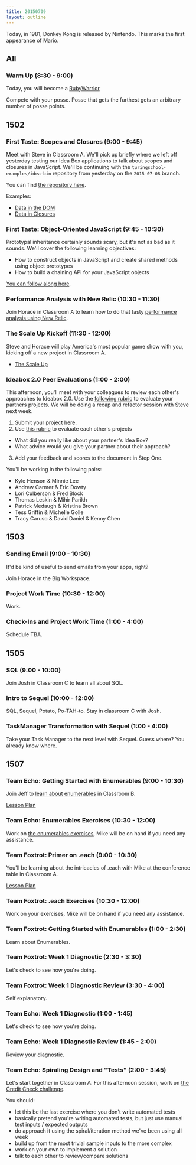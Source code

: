 ```yaml
---
title: 20150709
layout: outline
---
```


Today, in 1981, Donkey Kong is released by Nintendo. This marks the first appearance of Mario.


## All

### Warm Up (8:30 - 9:00)

Today, you will become a [RubyWarrior](https://www.bloc.io/ruby-warrior/)

Compete with your posse. Posse that gets the furthest gets an arbitrary
number of posse points.

## 1502

### First Taste: Scopes and Closures (9:00 - 9:45)

Meet with Steve in Classroom A. We'll pick up briefly where we left off yesterday testing our Idea Box applications to talk about scopes and closures in JavaScript. We'll be continuing with the `turingschool-examples/idea-bin` repository from yesterday on the `2015-07-08` branch.

You can find [the repository here][ibn].

Examples:

* [Data in the DOM](http://jsbin.com/lowafo/edit?js,console,output)
* [Data in Closures](http://jsbin.com/zobafu/2/edit?js,console,output)

[ibn]: https://github.com/turingschool-examples/idea-bin

### First Taste: Object-Oriented JavaScript (9:45 - 10:30)

Prototypal inheritance certainly sounds scary, but it's not as bad as it sounds. We'll cover the following learning objectives:

* How to construct objects in JavaScript and create shared methods using object prototypes
* How to build a chaining API for your JavaScript objects

[You can follow along here][mdn].

[mdn]: https://github.com/mdn/advanced-js-fundamentals-ck/tree/gh-pages/tutorials/object-oriented-javascript

### Performance Analysis with New Relic (10:30 - 11:30)

Join Horace in Classroom A to learn how to do that tasty
[performance analysis using New Relic](https://github.com/turingschool/lesson_plans/blob/master/ruby_04-apis_and_scalability/performance_analysis_with_newrelic.markdown).

### The Scale Up Kickoff (11:30 - 12:00)

Steve and Horace will play America's most popular game show with you,
kicking off a new project in Classroom A.

* [The Scale Up](https://github.com/JumpstartLab/curriculum/blob/master/source/projects/the_scale_up.markdown)

### Ideabox 2.0 Peer Evaluations (1:00 - 2:00)

This afternoon, you'll meet with your colleagues to review each other's approaches to Ideabox 2.0. Use the [following rubric][rubric] to evaluate your partners projects. We will be doing a recap and refactor session with Steve next week.

1. Submit your project [here](https://etherpad.mozilla.org/ideabox-submissions).
2. Use [this rubric][rubric] to evaluate each other's projects
  * What did you really like about your partner's Idea Box?
  * What advice would you give your partner about their approach?
3. Add your feedback and scores to the document in Step One.

You'll be working in the following pairs:

* Kyle Henson & Minnie Lee
* Andrew Carmer & Eric Dowty
* Lori Culberson & Fred Block
* Thomas Leskin & Mihir Parikh
* Patrick Medaugh & Kristina Brown
* Tess Griffin & Michelle Golle
* Tracy Caruso & David Daniel & Kenny Chen

[rubric]: https://github.com/JumpstartLab/curriculum/blob/4fdd6da8e2e431beeb77012e271de1eee90d5e07/source/projects/revenge_of_idea_box.markdown#rubric

## 1503

### Sending Email (9:00 - 10:30)

It'd be kind of useful to send emails from your apps, right?

Join Horace in the Big Workspace.

### Project Work Time (10:30 - 12:00)

Work.

### Check-Ins and Project Work Time (1:00 - 4:00)

Schedule TBA.


## 1505

### SQL (9:00 - 10:00)

Join Josh in Classroom C to learn all about SQL.

### Intro to Sequel (10:00 - 12:00)

SQL, Sequel, Potato, Po-TAH-to. Stay in classroom C with Josh.

### TaskManager Transformation with Sequel (1:00 - 4:00)

Take your Task Manager to the next level with Sequel. Guess where?
You already know where.


## 1507

### Team Echo: Getting Started with Enumerables (9:00 - 10:30)

Join Jeff to [learn about enumerables](https://github.com/turingschool/lesson_plans/blob/master/ruby_01-object_oriented_programming_with_ruby/enumerable_methods.markdown) in Classroom B.

[Lesson Plan](https://github.com/turingschool/lesson_plans/blob/master/ruby_01-object_oriented_programming_with_ruby/enumerable_methods.markdown)

### Team Echo: Enumerables Exercises (10:30 - 12:00)

Work on [the enumerables exercises](https://github.com/turingschool/enums-exercises), Mike will be on hand if you need any
assistance.

### Team Foxtrot: Primer on .each (9:00 - 10:30)

You'll be learning about the intricacies of .each with Mike at the conference table in 
Classroom A.

[Lesson Plan](https://github.com/turingschool/lesson_plans/blob/master/ruby_01-object_oriented_programming_with_ruby/primer_on_each.markdown)

### Team Foxtrot: .each Exercises (10:30 - 12:00)

Work on your exercises, Mike will be on hand if you need any assistance.

### Team Foxtrot: Getting Started with Enumerables (1:00 - 2:30)

Learn about Enumerables.

### Team Foxtrot: Week 1 Diagnostic (2:30 - 3:30)

Let's check to see how you're doing.

### Team Foxtrot: Week 1 Diagnostic Review (3:30 - 4:00)

Self explanatory.

### Team Echo: Week 1 Diagnostic (1:00 - 1:45)

Let's check to see how you're doing.

### Team Echo: Week 1 Diagnostic Review (1:45 - 2:00)

Review your diagnostic.


### Team Echo: Spiraling Design and "Tests" (2:00 - 3:45)

Let's start together in Classroom A. For this afternoon session, work on [the Credit Check challenge](https://github.com/turingschool/challenges/blob/master/credit_check.markdown). 

You should:

* let this be the last exercise where you don't write automated tests
* basically pretend you're writing automated tests, but just use manual test inputs / expected outputs
* do approach it using the spiral/iteration method we've been using all week
* build up from the most trivial sample inputs to the more complex
* work on your own to implement a solution
* talk to each other to review/compare solutions
